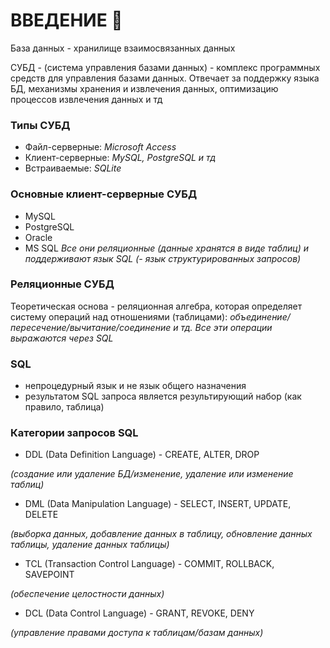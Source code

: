 # **ВВЕДЕНИЕ** &#129300;

База данных - хранилище взаимосвязанных данных

СУБД - (система управления базами данных) - комплекс программных средств для управления базами данных. Отвечает за поддержку языка БД, механизмы хранения и извлечения данных, оптимизацию процессов извлечения данных и тд

### **Типы СУБД**
- Файл-серверные: *Microsoft Access*
- Клиент-серверные: *MySQL, PostgreSQL и тд*
- Встраиваемые: *SQLite*

### **Основные клиент-серверные СУБД**
- MySQL
- PostgreSQL
- Oracle
- MS SQL
*Все они реляционные (данные хранятся в виде таблиц) и поддерживают язык SQL (- язык структурированных запросов)*

### **Реляционные СУБД**
Теоретическая основа - реляционная алгебра, которая определяет систему операций над отношениями (таблицами): *объединение/пересечение/вычитание/соединение и тд. Все эти операции выражаются через SQL*

### **SQL**
- непроцедурный язык и не язык общего назначения
- результатом SQL запроса является результирующий набор (как правило, таблица)

### **Категории запросов SQL**
- DDL (Data Definition Language) - CREATE, ALTER, DROP

*(создание или удаление БД/изменение, удаление или изменение таблиц)*

- DML (Data Manipulation Language) - SELECT, INSERT, UPDATE, DELETE

*(выборка данных, добавление данных в таблицу, обновление данных таблицы, удаление данных таблицы)*

- TCL (Transaction Control Language) - COMMIT, ROLLBACK, SAVEPOINT

*(обеспечение целостности данных)*

- DCL (Data Control Language) - GRANT, REVOKE, DENY

*(управление правами доступа к таблицам/базам данных)*
